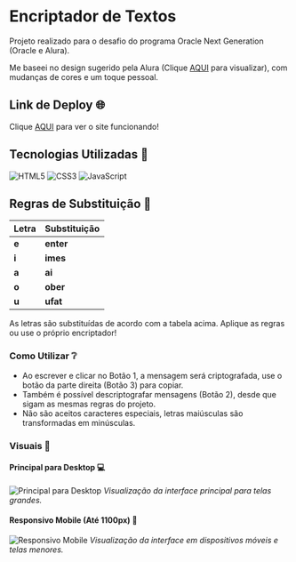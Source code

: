 # Encriptador de Textos

Projeto realizado para o desafio do programa Oracle Next Generation (Oracle e Alura). 

Me baseei no design sugerido pela Alura (Clique [AQUI](https://www.figma.com/design/tvFEYhVfZTjdJ5P24RGV21/Alura-Challenge---Desafio-1---Lógica?node-id=0-1&t=ONQVDiTAHHJZflW5-0) para visualizar), com mudanças de cores e um toque pessoal.

## Link de Deploy 🌐

Clique [AQUI](https://fehfialho.github.io/js-web-encryptor/) para ver o site funcionando!

## Tecnologias Utilizadas 🔧

![HTML5](https://img.shields.io/badge/HTML5-E34F26?style=for-the-badge&logo=html5&logoColor=white)
![CSS3](https://img.shields.io/badge/CSS3-1572B6?style=for-the-badge&logo=css3&logoColor=white)
![JavaScript](https://img.shields.io/badge/JavaScript-F7DF1E?style=for-the-badge&logo=javascript&logoColor=black)

## Regras de Substituição 📜

| Letra | Substituição |
|-------|--------------|
| **e** | **enter**    |
| **i** | **imes**     |
| **a** | **ai**       |
| **o** | **ober**     |
| **u** | **ufat**     |

As letras são substituídas de acordo com a tabela acima. Aplique as regras ou use o próprio encriptador!

### Como Utilizar ❔

- Ao escrever e clicar no Botão 1, a mensagem será criptografada, use o botão da parte direita (Botão 3) para copiar.
- Também é possível descriptografar mensagens (Botão 2), desde que sigam as mesmas regras do projeto.
- Não são aceitos caracteres especiais, letras maiúsculas são transformadas em minúsculas.

### Visuais 🔎

#### Principal para Desktop 💻
![Principal para Desktop](https://github.com/user-attachments/assets/1abbfc17-1a53-4830-a77f-5b1ee2fe77a0)
_Visualização da interface principal para telas grandes._

#### Responsivo Mobile (Até 1100px) 📱
![Responsivo Mobile](https://github.com/user-attachments/assets/13ab1fc2-ce69-45d3-9187-52e1e5e7bab6)
_Visualização da interface em dispositivos móveis e telas menores._
